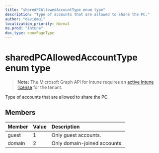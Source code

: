 ```yaml
---
title: "sharedPCAllowedAccountType enum type"
description: "Type of accounts that are allowed to share the PC."
author: "davidmu1"
localization_priority: Normal
ms.prod: "Intune"
doc_type: enumPageType
---
```


# sharedPCAllowedAccountType enum type

> **Note:** The Microsoft Graph API for Intune requires an [active Intune license](https://go.microsoft.com/fwlink/?linkid=839381) for the tenant.

Type of accounts that are allowed to share the PC.

## Members
|Member|Value|Description|
|:---|:---|:---|
|guest|1|Only guest accounts.|
|domain|2|Only domain-joined accounts.|




